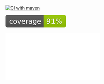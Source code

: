 [![CI with maven](https://github.com/thisisDharam/jacoco-multi-module-sample/actions/workflows/main.yml/badge.svg)](https://github.com/thisisDharam/jacoco-multi-module-sample/actions/workflows/main.yml)

![Coverage](.github/badges/jacoco.svg)
  
![Coverage](.jacoco-multi-module-sample/Build_Artifacts/index.html)
